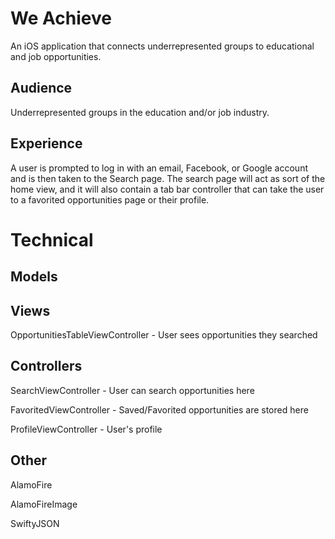 # We Achieve
An iOS application that connects underrepresented groups to educational and job opportunities.

## Audience
Underrepresented groups in the education and/or job industry.

## Experience
A user is prompted to log in with an email, Facebook, or Google account and is then taken to the Search page. The search page will act as sort of the home view, and it will also contain a tab bar controller that can take the user to a favorited opportunities page or their profile.

# Technical
## Models


## Views
OpportunitiesTableViewController - User sees opportunities they searched

## Controllers
SearchViewController - User can search opportunities here

FavoritedViewController - Saved/Favorited opportunities are stored here

ProfileViewController - User's profile

## Other
AlamoFire

AlamoFireImage

SwiftyJSON
